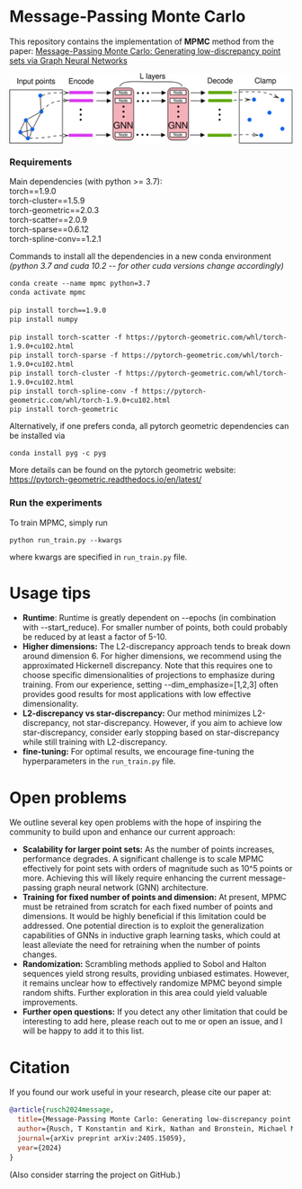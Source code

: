 # Message-Passing Monte Carlo
This repository contains the implementation of **MPMC** method 
from the paper:
[Message-Passing Monte Carlo: Generating low-discrepancy point sets via Graph Neural Networks](https://arxiv.org/abs/2405.15059)

<p align="center">
<img align="middle" src="./imgs/MPMC_model.png" width="600" />
</p>

### Requirements
Main dependencies (with python >= 3.7):<br />
torch==1.9.0<br />
torch-cluster==1.5.9<br />
torch-geometric==2.0.3<br />
torch-scatter==2.0.9<br />
torch-sparse==0.6.12<br />
torch-spline-conv==1.2.1<br />

Commands to install all the dependencies in a new conda environment <br />
*(python 3.7 and cuda 10.2 -- for other cuda versions change accordingly)*
```
conda create --name mpmc python=3.7
conda activate mpmc

pip install torch==1.9.0
pip install numpy

pip install torch-scatter -f https://pytorch-geometric.com/whl/torch-1.9.0+cu102.html
pip install torch-sparse -f https://pytorch-geometric.com/whl/torch-1.9.0+cu102.html
pip install torch-cluster -f https://pytorch-geometric.com/whl/torch-1.9.0+cu102.html
pip install torch-spline-conv -f https://pytorch-geometric.com/whl/torch-1.9.0+cu102.html
pip install torch-geometric
```
Alternatively, if one prefers conda, all pytorch geometric dependencies can be installed via
```
conda install pyg -c pyg
```
More details can be found on the pytorch geometric website: https://pytorch-geometric.readthedocs.io/en/latest/
### Run the experiments
To train MPMC, simply run
```
python run_train.py --kwargs
```
where kwargs are specified in `run_train.py` file.

# Usage tips
* **Runtime**: Runtime is greatly dependent on --epochs (in combination with
--start_reduce). For smaller number of points, 
both could probably be reduced by at least a factor of 5-10.
* **Higher dimensions:** The L2-discrepancy approach tends to break down around dimension 6. 
For higher dimensions, we recommend using the approximated Hickernell discrepancy. Note that this requires one
to choose specific dimensionalities of projections to emphasize during training. 
From our experience, setting --dim_emphasize=[1,2,3] often 
provides good results for most applications with low effective dimensionality.
* **L2-discrepancy vs star-discrepancy:** Our method minimizes L2-discrepancy, not star-discrepancy. However, if 
you aim to achieve low star-discrepancy, consider early stopping based on star-discrepancy 
while still training with L2-discrepancy.
* **fine-tuning:** For optimal results, we encourage fine-tuning the 
hyperparameters in the `run_train.py` file.

# Open problems
We outline several key open problems with the hope of inspiring the community to 
build upon and enhance our current approach:
* **Scalability for larger point sets:** As the number of points 
increases, performance degrades. A significant challenge is to 
scale MPMC effectively for point sets 
with orders of magnitude such as 10^5 points or more. 
Achieving this will likely require enhancing the current 
message-passing graph neural network (GNN) architecture.
* **Training for fixed number of points and dimension:** At present, 
MPMC must be retrained from scratch for each fixed number of points 
and dimensions. It would be highly beneficial if this limitation 
could be addressed. One potential direction is to exploit the 
generalization capabilities of GNNs in inductive graph learning 
tasks, which could at least alleviate the need for retraining when 
the number of points changes.
* **Randomization:**  Scrambling methods applied to Sobol 
and Halton sequences yield strong results, providing unbiased 
estimates. However, it remains unclear how to effectively 
randomize MPMC beyond simple random shifts. 
Further exploration in this area could yield valuable improvements.
* **Further open questions:** If you detect any other limitation that could be interesting
to add here, please reach out to me or open an issue,
and I will be happy to add it to this list.

# Citation
If you found our work useful in your research, please cite our paper at:
```bibtex
@article{rusch2024message,
  title={Message-Passing Monte Carlo: Generating low-discrepancy point sets via Graph Neural Networks},
  author={Rusch, T Konstantin and Kirk, Nathan and Bronstein, Michael M and Lemieux, Christiane and Rus, Daniela},
  journal={arXiv preprint arXiv:2405.15059},
  year={2024}
}
```
(Also consider starring the project on GitHub.)